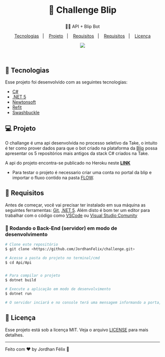 <h1 align="center">
    <p>🔗 Challenge Blip</p>
</h1>
<p align="center"> 🐱‍🏍 API + Blip Bot</p>

<p align="center">
  <a href="#-tecnologias">Tecnologias</a>&nbsp;&nbsp;&nbsp;|&nbsp;&nbsp;&nbsp;
  <a href="#-projeto">Projeto</a>&nbsp;&nbsp;&nbsp;|&nbsp;&nbsp;&nbsp;
  <a href="#-requisitos">Requisitos</a>&nbsp;&nbsp;&nbsp;|&nbsp;&nbsp;&nbsp;
  <a href="#-requisitos">Requisitos</a>&nbsp;&nbsp;&nbsp;|&nbsp;&nbsp;&nbsp;
  <a href="#memo-licença">Licença</a>
</p>

<p align="center">
<a href="https://opensource.org/licenses/MIT">
<img align="center" src="https://img.shields.io/npm/l/express">
</a>
</p>

<br>

## 🚀 Tecnologias

Esse projeto foi desenvolvido com as seguintes tecnologias:

- [C#](https://docs.microsoft.com/pt-br/dotnet/csharp/)
- [.NET 5](https://docs.microsoft.com/pt-br/dotnet/)
- [Newtonsoft](https://www.nuget.org/packages/Newtonsoft.Json/)
- [Refit](https://www.nuget.org/packages/refit/6.0.8)
- [Swashbuckle](https://www.nuget.org/packages/Swashbuckle.AspNetCore/)

## 💻 Projeto

O challange é uma api desenvolvida no processo seletivo da Take, o intuito é ter como prover dados para que o bot criado na plataforma da [Blip](https://account.blip.ai/) possa apresentar os 5 repositórios mais antigos da stack C# criados na Take.

A api do projeto encontra-se publicado no Heroku neste <b><a href="https://challenge-take-api.herokuapp.com/api/v1/challenge">LINK</a></b> 

* Para testar o projeto é necessario criar uma conta no portal da blip e importar o fluxo contido na pasta [FLOW](https://github.com/JordhanFelix/challenge/tree/main/Flow). 


## 🔖 Requisitos

Antes de começar, você vai precisar ter instalado em sua máquina as seguintes ferramentas:
[Git](https://git-scm.com), [.NET 5](https://dotnet.microsoft.com/download/dotnet/5.0). 
Além disto é bom ter um editor para trabalhar com o código como [VSCode](https://code.visualstudio.com/) ou [Visual Studio Comunity](https://visualstudio.microsoft.com/pt-br/vs/community/)

### 🎲 Rodando o Back-End (servidor) em modo de desenvolvimento

```bash
# Clone este repositório
$ git clone <https://github.com/JordhanFelix/challenge.git>

# Acesse a pasta do projeto no terminal/cmd
$ cd Api/Api


# Para compilar o projeto
$ dotnet build

# Execute a aplicação em modo de desenvolvimento
$ dotnet run

# O servidor inciará e no console terá uma mensagem informando a porta, EX: Now listening on: http://localhost:5000
```

## :memo: Licença

Esse projeto está sob a licença MIT. Veja o arquivo [LICENSE](https://challenge-take-api.herokuapp.com/api/v1/challenge) para mais detalhes.

---

Feito com ♥ by Jordhan Félix :wave:
